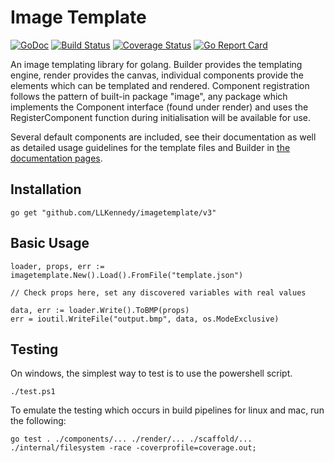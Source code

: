 # Image Template

[![GoDoc](https://godoc.org/github.com/LLKennedy/imagetemplate?status.svg)](https://godoc.org/github.com/LLKennedy/imagetemplate)
[![Build Status](https://travis-ci.org/disintegration/imaging.svg?branch=master)](https://travis-ci.org/LLKennedy/imagetemplate)
[![Coverage Status](https://coveralls.io/repos/github/LLKennedy/imagetemplate/badge.svg?branch=master)](https://coveralls.io/github/LLKennedy/imagetemplate?branch=master)
[![Go Report Card](https://goreportcard.com/badge/github.com/LLKennedy/imagetemplate)](https://goreportcard.com/report/github.com/LLKennedy/imagetemplate)

An image templating library for golang. Builder provides the templating engine, render provides the canvas, individual components provide the elements which can be templated and rendered. Component registration follows the pattern of built-in package "image", any package which implements the Component interface (found under render) and uses the RegisterComponent function during initialisation will be available for use.

Several default components are included, see their documentation as well as detailed usage guidelines for the template files and Builder in [the documentation pages](/doc/Home.md).

## Installation
`go get "github.com/LLKennedy/imagetemplate/v3"`

## Basic Usage
```
loader, props, err := imagetemplate.New().Load().FromFile("template.json")

// Check props here, set any discovered variables with real values

data, err := loader.Write().ToBMP(props)
err = ioutil.WriteFile("output.bmp", data, os.ModeExclusive)
```

## Testing
On windows, the simplest way to test is to use the powershell script.

`./test.ps1`

To emulate the testing which occurs in build pipelines for linux and mac, run the following:

`go test . ./components/... ./render/... ./scaffold/... ./internal/filesystem -race -coverprofile=coverage.out;`